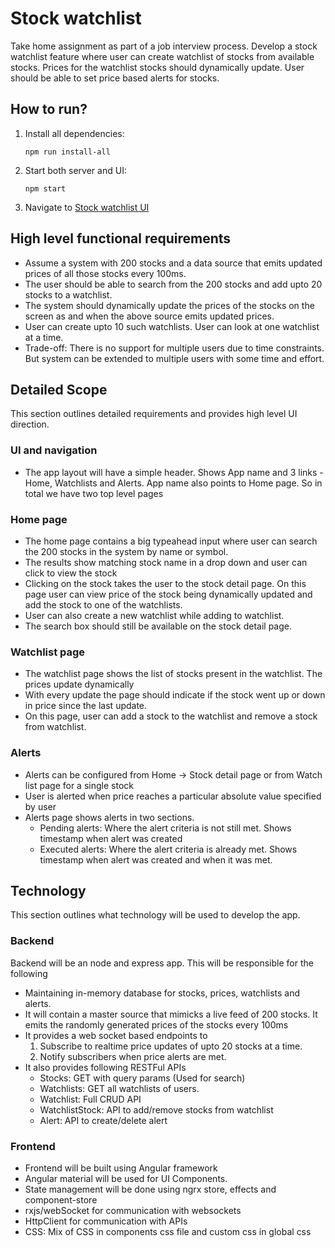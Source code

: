 # Stock watchlist

Take home assignment as part of a job interview process. Develop a stock watchlist feature where user can create watchlist of stocks from available stocks. Prices for the watchlist stocks should dynamically update. User should be able to set price based alerts for stocks.

## How to run?

1. Install all dependencies:

   ```
   npm run install-all
   ```

2. Start both server and UI:

   ```
   npm start
   ```

3. Navigate to [Stock watchlist UI](http://localhost:4200)


## High level functional requirements

- Assume a system with 200 stocks and a data source that emits updated prices of all those stocks every 100ms.
- The user should be able to search from the 200 stocks and add upto 20 stocks to a watchlist.
- The system should dynamically update the prices of the stocks on the screen as and when the above source emits updated prices.
- User can create upto 10 such watchlists. User can look at one watchlist at a time.
- Trade-off: There is no support for multiple users due to time constraints. But system can be extended to multiple users with some time and effort.

## Detailed Scope

This section outlines detailed requirements and provides high level UI direction.

### UI and navigation

- The app layout will have a simple header. Shows App name and 3 links - Home, Watchlists and Alerts. App name also points to Home page. So in total we have two top level pages

### Home page

- The home page contains a big typeahead input where user can search the 200 stocks in the system by name or symbol.
- The results show matching stock name in a drop down and user can click to view the stock
- Clicking on the stock takes the user to the stock detail page. On this page user can view price of the stock being dynamically updated and add the stock to one of the watchlists.
- User can also create a new watchlist while adding to watchlist.
- The search box should still be available on the stock detail page.

### Watchlist page

- The watchlist page shows the list of stocks present in the watchlist. The prices update dynamically
- With every update the page should indicate if the stock went up or down in price since the last update.
- On this page, user can add a stock to the watchlist and remove a stock from watchlist.

### Alerts

- Alerts can be configured from Home -> Stock detail page or from Watch list page for a single stock
- User is alerted when price reaches a particular absolute value specified by user
- Alerts page shows alerts in two sections.
  - Pending alerts: Where the alert criteria is not still met. Shows timestamp when alert was created
  - Executed alerts: Where the alert criteria is already met. Shows timestamp when alert was created and when it was met.

## Technology

This section outlines what technology will be used to develop the app.

### Backend

Backend will be an node and express app. This will be responsible for the following

- Maintaining in-memory database for stocks, prices, watchlists and alerts.
- It will contain a master source that mimicks a live feed of 200 stocks. It emits the randomly generated prices of the stocks every 100ms
- It provides a web socket based endpoints to
  1. Subscribe to realtime price updates of upto 20 stocks at a time.
  2. Notify subscribers when price alerts are met.
- It also provides following RESTFul APIs
  - Stocks: GET with query params (Used for search)
  - Watchlists: GET all watchlists of users.
  - Watchlist: Full CRUD API
  - WatchlistStock: API to add/remove stocks from watchlist
  - Alert: API to create/delete alert

### Frontend

- Frontend will be built using Angular framework
- Angular material will be used for UI Components.
- State management will be done using ngrx store, effects and component-store
- rxjs/webSocket for communication with websockets
- HttpClient for communication with APIs
- CSS: Mix of CSS in components css file and custom css in global css
